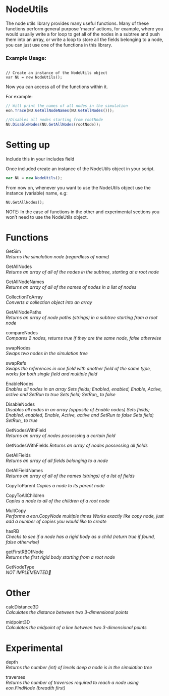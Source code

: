 # NodeUtils

The node utils library provides many useful functions. Many of these functions  perform general purpose ‘macro’ actions, for example, where you would usually write a for loop to get all of the nodes in a subtree and push them into an array, or write a loop to store all the fields belonging to a node, you can just use one of the functions in this library.

### Example Usage:
```javscript

// Create an instance of the NodeUtils object
var NU = new NodeUtils(); 
```

Now you can access all of the functions within it.

For example:
```javascript
// Will print the names of all nodes in the simulation
eon.Trace(NU.GetAllNodeNames(NU.GetAllNodes()));

//Disables all nodes starting from rootNode
NU.DisableNodes(NU.GetAllNodes(rootNode));
```
# Setting up

Include this in your includes field

Once included create an instance of the NodeUtils object in your script.
```javascript
var NU = new NodeUtils();
```
From now on, whenever you want to use the NodeUtils object use the instance (variable) name, e.g:
```javacript
NU.GetAllNodes();
```
NOTE: In the case of functions in the other and experimental sections you won’t need to use the NodeUtils object.

# Functions

GetSim  
<i>Returns the simulation node (regardless of name)</i>

GetAllNodes  
<i>Returns an array of all of the nodes in the subtree, starting at a root node</i>

GetAllNodeNames  
<i>Returns an array of all of the names of nodes in a list of nodes</i>

CollectionToArray  
<i>Converts a collection object into an array</i>

GetAllNodePaths  
<i>Returns an array of node paths (strings) in a subtree starting from a root node</i>

compareNodes  
<i>Compares 2 nodes, returns true if they are the same node, false otherwise</i>

swapNodes  
<i>Swaps two nodes in the simulation tree</i>

swapRefs  
<i>Swaps the references in one field with another field of the same type, works for both single field and multiple field</i>

EnableNodes  
<i>Enables all nodes in an array  </i>
<i>Sets fields; Enabled, enabled, Enable, Active, active and SetRun to true  </i>
<i>Sets field; SetRun_ to false </i> 

DisableNodes  
<i>Disables all nodes in an array (opposite of Enable nodes)  </i>
<i>Sets fields; Enabled, enabled, Enable, Active, active and SetRun to false  </i>
<i>Sets field; SetRun_ to true  </i>

GetNodesWithField  
<i>Returns an array of nodes possessing a certain field</i>

GetNodesWithFields 
<i>Returns an array of nodes possessing all fields </i>

GetAllFields  
<i>Returns an array of all fields belonging to a node</i>

GetAllFieldNames  
<i>Returns an array of all of the names (strings) of a list of fields</i>

CopyToParent 
<i>Copies a node to its parent node</i>

CopyToAllChildren  
<i>Copies a node to all of the children of a root node</i>

MultCopy  
<i>Performs a eon.CopyNode multiple times</i>
<i>Works exactly like copy node, just add a number of copies you would like to create</i>

hasRB  
<i>Checks to see if a node has a rigid body as a child (return true if found, false otherwise)</i>

getFirstRBOfNode  
<i>Returns the first rigid body starting from a root node</i>

GetNodeType  
<i>NOT IMPLEMENTED</i>

# Other

calcDistance3D  
<i>Calculates the distance between two 3-dimensional points</i>

midpoint3D  
<i>Calculates the midpoint of a line between two 3-dimensional points</i>


# Experimental

depth  
<i>Returns the number (int) of levels deep a node is in the simulation tree</i>

traverses  
<i>Returns the number of traverses required to reach a node using eon.FindNode (breadth first)</i>
